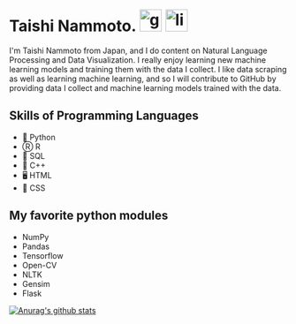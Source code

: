 # Taishi Nammoto. [<img src='https://cdn.jsdelivr.net/npm/simple-icons@3.0.1/icons/github.svg' alt='github' height='40'>](https://github.com/https://github.com/taishi-nammoto)  [<img src='https://cdn.jsdelivr.net/npm/simple-icons@3.0.1/icons/linkedin.svg' alt='linkedin' height='40'>](https://www.linkedin.com/in/https://www.linkedin.com/in/taishi-nammoto/)  
I'm Taishi Nammoto from Japan, and I do content on Natural Language Processing and Data Visualization. I really enjoy learning new machine learning models and training them with the data I collect. I like data scraping as well as learning machine learning, and so I will contribute to GitHub by providing data I collect and machine learning models trained with the data. 

## Skills of Programming Languages
* 🐍 Python
* Ⓡ R
* 📳 SQL 
* 🌊 C++ 
* 🖥 HTML
* 📲 CSS

## My favorite python modules
* NumPy 
* Pandas 
* Tensorflow 
* Open-CV 
* NLTK 
* Gensim 
* Flask

[![Anurag's github stats](https://github-readme-stats.vercel.app/api?username=taishi-nammoto)](https://github.com/anuraghazra/github-readme-stats)

